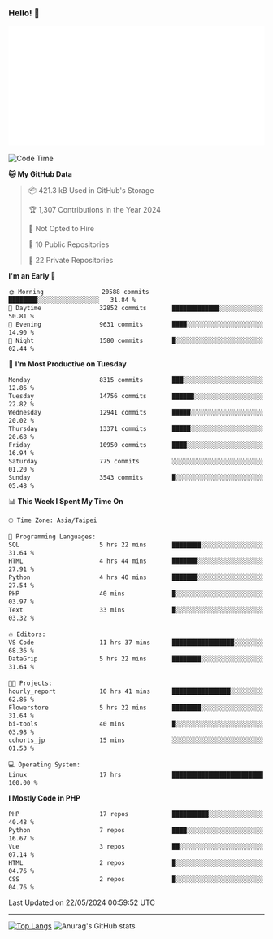 ### Hello! 👋

![Metrics](/metrics.classic.svg)

<!--START_SECTION:waka-->
![Code Time](http://img.shields.io/badge/Code%20Time-1%2C446%20hrs%2050%20mins-blue)

**🐱 My GitHub Data** 

> 📦 421.3 kB Used in GitHub's Storage 
 > 
> 🏆 1,307 Contributions in the Year 2024
 > 
> 🚫 Not Opted to Hire
 > 
> 📜 10 Public Repositories 
 > 
> 🔑 22 Private Repositories 
 > 
**I'm an Early 🐤** 

```text
🌞 Morning                20588 commits       ████████░░░░░░░░░░░░░░░░░   31.84 % 
🌆 Daytime                32852 commits       █████████████░░░░░░░░░░░░   50.81 % 
🌃 Evening                9631 commits        ████░░░░░░░░░░░░░░░░░░░░░   14.90 % 
🌙 Night                  1580 commits        █░░░░░░░░░░░░░░░░░░░░░░░░   02.44 % 
```
📅 **I'm Most Productive on Tuesday** 

```text
Monday                   8315 commits        ███░░░░░░░░░░░░░░░░░░░░░░   12.86 % 
Tuesday                  14756 commits       ██████░░░░░░░░░░░░░░░░░░░   22.82 % 
Wednesday                12941 commits       █████░░░░░░░░░░░░░░░░░░░░   20.02 % 
Thursday                 13371 commits       █████░░░░░░░░░░░░░░░░░░░░   20.68 % 
Friday                   10950 commits       ████░░░░░░░░░░░░░░░░░░░░░   16.94 % 
Saturday                 775 commits         ░░░░░░░░░░░░░░░░░░░░░░░░░   01.20 % 
Sunday                   3543 commits        █░░░░░░░░░░░░░░░░░░░░░░░░   05.48 % 
```


📊 **This Week I Spent My Time On** 

```text
🕑︎ Time Zone: Asia/Taipei

💬 Programming Languages: 
SQL                      5 hrs 22 mins       ████████░░░░░░░░░░░░░░░░░   31.64 % 
HTML                     4 hrs 44 mins       ███████░░░░░░░░░░░░░░░░░░   27.91 % 
Python                   4 hrs 40 mins       ███████░░░░░░░░░░░░░░░░░░   27.54 % 
PHP                      40 mins             █░░░░░░░░░░░░░░░░░░░░░░░░   03.97 % 
Text                     33 mins             █░░░░░░░░░░░░░░░░░░░░░░░░   03.32 % 

🔥 Editors: 
VS Code                  11 hrs 37 mins      █████████████████░░░░░░░░   68.36 % 
DataGrip                 5 hrs 22 mins       ████████░░░░░░░░░░░░░░░░░   31.64 % 

🐱‍💻 Projects: 
hourly_report            10 hrs 41 mins      ████████████████░░░░░░░░░   62.86 % 
Flowerstore              5 hrs 22 mins       ████████░░░░░░░░░░░░░░░░░   31.64 % 
bi-tools                 40 mins             █░░░░░░░░░░░░░░░░░░░░░░░░   03.98 % 
cohorts_jp               15 mins             ░░░░░░░░░░░░░░░░░░░░░░░░░   01.53 % 

💻 Operating System: 
Linux                    17 hrs              █████████████████████████   100.00 % 
```

**I Mostly Code in PHP** 

```text
PHP                      17 repos            ██████████░░░░░░░░░░░░░░░   40.48 % 
Python                   7 repos             ████░░░░░░░░░░░░░░░░░░░░░   16.67 % 
Vue                      3 repos             ██░░░░░░░░░░░░░░░░░░░░░░░   07.14 % 
HTML                     2 repos             █░░░░░░░░░░░░░░░░░░░░░░░░   04.76 % 
CSS                      2 repos             █░░░░░░░░░░░░░░░░░░░░░░░░   04.76 % 
```




 Last Updated on 22/05/2024 00:59:52 UTC
<!--END_SECTION:waka-->

<hr>

<span style="display:inline-block">[![Top Langs](https://github-readme-stats.vercel.app/api/top-langs/?username=maureendadap&layout=compact&theme=transparent)](https://github.com/anuraghazra/github-readme-stats)</span>
<span style="display:inline-block">![Anurag's GitHub stats](https://github-readme-stats.vercel.app/api?username=maureendadap&show_icons=true&theme=transparent&count_private=true)</span>

<!--
**MaureenDadap/maureendadap** is a ✨ _special_ ✨ repository because its `README.md` (this file) appears on your GitHub profile.

Here are some ideas to get you started:

- 🔭 I’m currently working on ...
- 🌱 I’m currently learning ...
- 👯 I’m looking to collaborate on ...
- 🤔 I’m looking for help with ...
- 💬 Ask me about ...
- 📫 How to reach me: ...
- 😄 Pronouns: ...
- ⚡ Fun fact: ...
-->
